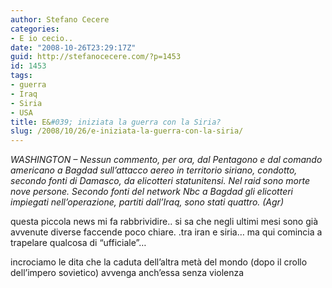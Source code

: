 ```yaml
---
author: Stefano Cecere
categories:
- E io cecio..
date: "2008-10-26T23:29:17Z"
guid: http://stefanocecere.com/?p=1453
id: 1453
tags:
- guerra
- Iraq
- Siria
- USA
title: E&#039; iniziata la guerra con la Siria?
slug: /2008/10/26/e-iniziata-la-guerra-con-la-siria/
---
```


_WASHINGTON &#8211; Nessun commento, per ora, dal Pentagono e dal comando americano a Bagdad sull&#8217;attacco aereo in territorio siriano, condotto, secondo fonti di Damasco, da elicotteri statunitensi. Nel raid sono morte nove persone. Secondo fonti del network Nbc a Bagdad gli elicotteri impiegati nell&#8217;operazione, partiti dall&#8217;Iraq, sono stati quattro. (Agr)_

questa piccola news mi fa rabbrividire.. si sa che negli ultimi mesi sono già avvenute diverse faccende poco chiare. .tra iran e siria&#8230; ma qui comincia a trapelare qualcosa di &#8220;ufficiale&#8221;&#8230;

incrociamo le dita che la caduta dell&#8217;altra metà del mondo (dopo il crollo dell&#8217;impero sovietico) avvenga anch&#8217;essa senza violenza